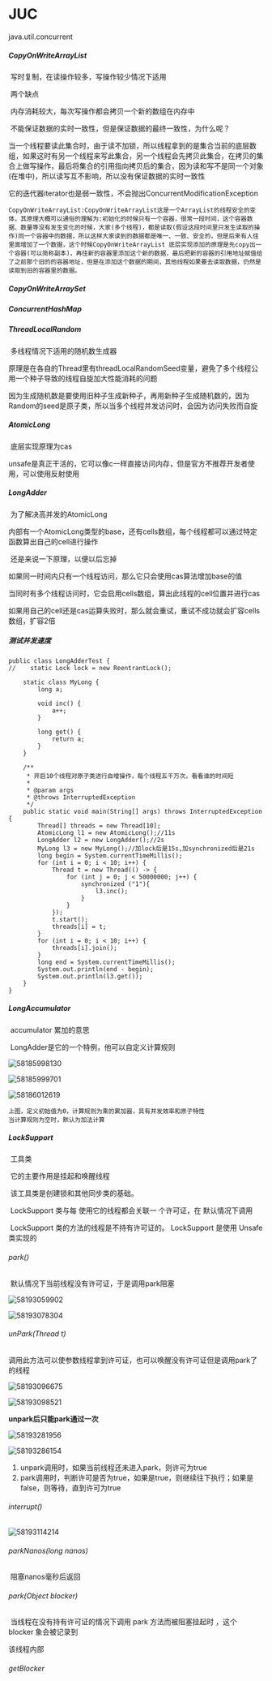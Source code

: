 # JUC

java.util.concurrent



##### CopyOnWriteArrayList

​	写时复制，在读操作较多，写操作较少情况下适用

​	两个缺点

​		内存消耗较大，每次写操作都会拷贝一个新的数组在内存中

​		不能保证数据的实时一致性，但是保证数据的最终一致性，为什么呢？

​			当一个线程要读此集合时，由于读不加锁，所以线程拿到的是集合当前的底层数组，如果这时有另一个线程来写此集合，另一个线程会先拷贝此集合，在拷贝的集合上做写操作，最后将集合的引用指向拷贝后的集合，因为读和写不是同一个对象(在堆中)，所以读写互不影响，所以没有保证数据的实时一致性

​		它的迭代器iterator也是弱一致性，不会抛出ConcurrentModificationException

```
CopyOnWriteArrayList:CopyOnWriteArrayList这是一个ArrayList的线程安全的变体，其原理大概可以通俗的理解为:初始化的时候只有一个容器，很常一段时间，这个容器数据、数量等没有发生变化的时候，大家(多个线程)，都是读取(假设这段时间里只发生读取的操作)同一个容器中的数据，所以这样大家读到的数据都是唯一、一致、安全的，但是后来有人往里面增加了一个数据，这个时候CopyOnWriteArrayList 底层实现添加的原理是先copy出一个容器(可以简称副本)，再往新的容器里添加这个新的数据，最后把新的容器的引用地址赋值给了之前那个旧的的容器地址，但是在添加这个数据的期间，其他线程如果要去读取数据，仍然是读取到旧的容器里的数据。
```



##### CopyOnWriteArraySet

##### ConcurrentHashMap



##### ThreadLocalRandom

​	多线程情况下适用的随机数生成器

​	原理是在各自的Thread里有threadLocalRandomSeed变量，避免了多个线程公用一个种子导致的线程自旋加大性能消耗的问题

​	因为生成随机数是要使用旧种子生成新种子，再用新种子生成随机数的，因为Random的seed是原子类，所以当多个线程并发访问时，会因为访问失败而自旋



##### AtomicLong

​	底层实现原理为cas

​	unsafe是真正干活的，它可以像c一样直接访问内存，但是官方不推荐开发者使用，可以使用反射使用

##### LongAdder

​	为了解决高并发的AtomicLong

​	内部有一个AtomicLong类型的base，还有cells数组，每个线程都可以通过特定函数算出自己的cell进行操作

​	还是来说一下原理，以便以后忘掉

​		如果同一时间内只有一个线程访问，那么它只会使用cas算法增加base的值

​		当同时有多个线程访问时，它会启用cells数组，算出此线程的cell位置并进行cas

​		如果用自己的cell还是cas运算失败时，那么就会重试，重试不成功就会扩容cells数组，扩容2倍

##### 测试并发速度

```
public class LongAdderTest {
//    static Lock lock = new ReentrantLock();

    static class MyLong {
        long a;

        void inc() {
            a++;
        }

        long get() {
            return a;
        }
    }

    /**
     * 开启10个线程对原子类进行自增操作，每个线程五千万次，看看谁的时间短
     *
     * @param args
     * @throws InterruptedException
     */
    public static void main(String[] args) throws InterruptedException {
        Thread[] threads = new Thread[10];
        AtomicLong l1 = new AtomicLong();//11s
        LongAdder l2 = new LongAdder();//2s
        MyLong l3 = new MyLong();//加lock后是15s,加synchronized后是21s
        long begin = System.currentTimeMillis();
        for (int i = 0; i < 10; i++) {
            Thread t = new Thread(() -> {
                for (int j = 0; j < 50000000; j++) {
                    synchronized ("1"){
                        l3.inc();
                    }
                }
            });
            t.start();
            threads[i] = t;
        }
        for (int i = 0; i < 10; i++) {
            threads[i].join();
        }
        long end = System.currentTimeMillis();
        System.out.println(end - begin);
        System.out.println(l3.get());
    }
}
```



##### LongAccumulator

​	accumulator	累加的意思

​	LongAdder是它的一个特例，他可以自定义计算规则

![58185998130](H:\笔记\images\1581859981309.png)



![58185999701](H:\笔记\images\1581859997010.png)



![58186012619](H:\笔记\images\1581860126190.png)



```
上图，定义初始值为0，计算规则为乘的累加器，具有并发效率和原子特性
当计算规则为空时，默认为加法计算
```





##### LockSupport

​	工具类

​	它的主要作用是挂起和唤醒线程

​	该工具类是创建锁和其他同步类的基础。

​	LockSupport 类与每 使用它的线程都会关联一 个许可证，在 默认情况下调用

​	LockSupport 类的方法的线程是不持有许可证的。 LockSupport 是使用 Unsafe 类实现的



###### park()

​	默认情况下当前线程没有许可证，于是调用park阻塞

![58193059902](H:\笔记\images\1581930599020.png)



![58193078304](H:\笔记\images\1581930783041.png)



###### unPark(Thread t)

​	调用此方法可以使参数线程拿到许可证，也可以唤醒没有许可证但是调用park了的线程

![58193096675](H:\笔记\images\1581930966755.png)



![58193098521](H:\笔记\images\1581930985219.png)



**unpark后只能park通过一次**

![58193281956](H:\笔记\images\1581932819567.png)

![58193286154](H:\笔记\images\1581932861545.png)



1. unpark调用时，如果当前线程还未进入park，则许可为true
2. park调用时，判断许可是否为true，如果是true，则继续往下执行；如果是false，则等待，直到许可为true



###### interrupt()

![58193114214](H:\笔记\images\1581931142140.png)



###### parkNanos(long nanos)

​	阻塞nanos毫秒后返回

###### park(Object blocker)

​	当线程在没有持有许可证的情况下调用 park 方法而被阻塞挂起时 ，这个 blocker 象会被记录到

该线程内部

###### getBlocker

​	